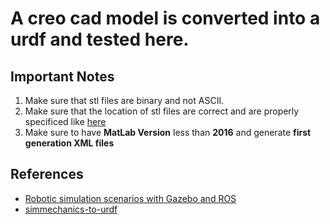 # A creo cad model is converted into a urdf and tested here.

## Important Notes

1. Make sure that stl files are binary and not ASCII.
2. Make sure that the location of stl files are correct and are properly specificed like [here](https://github.com/ajaygunalan/just_mobile_base/blob/master/advr_mob_plt_description/urdf/main.urdf)
3. Make sure to have **MatLab Version** less than **2016** and generate **first generation XML files**

## References

* [Robotic simulation scenarios with Gazebo and ROS](https://www.generationrobots.com/blog/en/robotic-simulation-scenarios-with-gazebo-and-ros/)
* [simmechanics-to-urdf](https://github.com/robotology/simmechanics-to-urdf)
